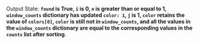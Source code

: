 Output State: **`found` is True, `i` is 0, `n` is greater than or equal to 1, `window_counts` dictionary has updated `color: 1`, `j` is 1, `color` retains the value of `colors[0]`, `color` is still not in `window_counts`, and all the values in the `window_counts` dictionary are equal to the corresponding values in the `counts` list after sorting**.